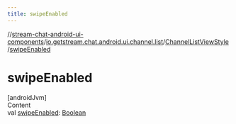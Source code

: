 ```yaml
---
title: swipeEnabled
---
```

//[stream-chat-android-ui-components](../../../index.md)/[io.getstream.chat.android.ui.channel.list](../index.md)/[ChannelListViewStyle](index.md)/[swipeEnabled](swipeEnabled.md)



# swipeEnabled  
[androidJvm]  
Content  
val [swipeEnabled](swipeEnabled.md): [Boolean](https://kotlinlang.org/api/latest/jvm/stdlib/kotlin/-boolean/index.html)  



